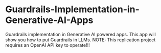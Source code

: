 # Guardrails-Implementation-in-Generative-AI-Apps
Guardrails implementation in Generative AI powered apps. This app will show you how to put Guardrails in LLMs.
NOTE: This replication project requires an OpenAI API key to operate!!!
